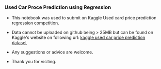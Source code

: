 ### Used Car Proce Prediction using Regression 

* This notebook was used to submit on Kaggle Used card price prediction regression competition.  
* Data cannot be uploaded on github being > 25MB but can be found on Kaggle's website on following url:
  [kaggle used car price prediction dataset](https://www.kaggle.com/competitions/playground-series-s4e9/data)
* Any suggestions or advice are welcome.


* Thank you for visiting.
